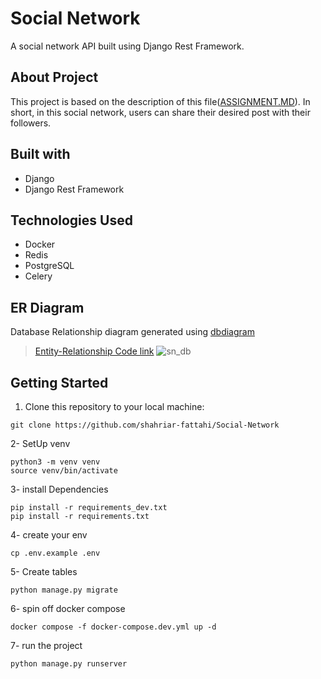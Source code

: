 # Social Network
A social network API built using Django Rest Framework.

## About Project
This project is based on the description of this file([ASSIGNMENT.MD](https://github.com/shahriar-fattahi/Social-Network/blob/main/ASSIGNMENT.md)).  In short, in this social network, users can share their desired post with their followers.

## Built with
- Django
- Django Rest Framework

## Technologies Used
- Docker
- Redis
- PostgreSQL
- Celery

## ER Diagram
Database Relationship diagram generated using [dbdiagram](https://dbdiagram.io/home)
> [Entity-Relationship Code link](https://dbdiagram.io/d/65a7c776ac844320ae1d14da)
![sn_db](https://github.com/shahriar-fattahi/Social-Network/assets/109045277/4f2617e4-a759-44f3-9336-956bc87e6e10)


## Getting Started
1. Clone this repository to your local machine:
```
git clone https://github.com/shahriar-fattahi/Social-Network
```

2- SetUp venv
```
python3 -m venv venv
source venv/bin/activate
```

3- install Dependencies
```
pip install -r requirements_dev.txt
pip install -r requirements.txt
```

4- create your env
```
cp .env.example .env
```

5- Create tables
```
python manage.py migrate
```

6- spin off docker compose
```
docker compose -f docker-compose.dev.yml up -d
```

7- run the project
```
python manage.py runserver
```
